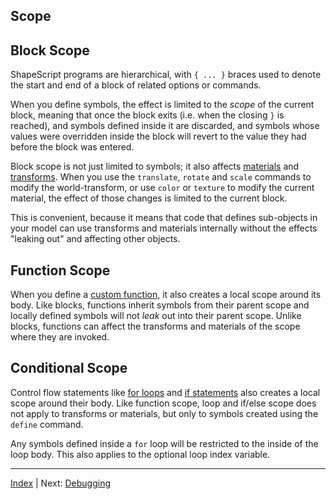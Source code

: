 Scope
---

## Block Scope

ShapeScript programs are hierarchical, with `{ ... }` braces used to denote the start and end of a block of related options or commands.

When you define symbols, the effect is limited to the *scope* of the current block, meaning that once the block exits (i.e. when the closing `}` is reached), and symbols defined inside it are discarded, and symbols whose values were overridden inside the block will revert to the value they had before the block was entered.

Block scope is not just limited to symbols; it also affects [materials](materials.md) and [transforms](transforms.md). When you use the `translate`, `rotate` and `scale` commands to modify the world-transform, or use `color` or `texture` to modify the current material, the effect of those changes is limited to the current block.

This is convenient, because it means that code that defines sub-objects in your model can use transforms and materials internally without the effects "leaking out" and affecting other objects.

## Function Scope

When you define a [custom function](functions.md#custom-functions), it also creates a local scope around its body. Like blocks, functions inherit symbols from their parent scope and locally defined symbols will not *leak* out into their parent scope. Unlike blocks, functions can affect the transforms and materials of the scope where they are invoked.

## Conditional Scope

Control flow statements like [for loops](control-flow.md#loops) and [if statements](control-flow.md#if-else) also creates a local scope around their body. Like function scope, loop and if/else scope does not apply to transforms or materials, but only to symbols created using the `define` command.

Any symbols defined inside a `for` loop will be restricted to the inside of the loop body. This also applies to the optional loop index variable.

---
[Index](index.md) | Next: [Debugging](debugging.md)
